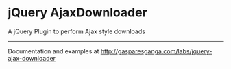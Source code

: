 # jQuery AjaxDownloader
A jQuery Plugin to perform Ajax style downloads

---

Documentation and examples at http://gasparesganga.com/labs/jquery-ajax-downloader
